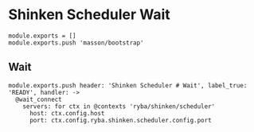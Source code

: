 
# Shinken Scheduler Wait

    module.exports = []
    module.exports.push 'masson/bootstrap'

## Wait

    module.exports.push header: 'Shinken Scheduler # Wait', label_true: 'READY', handler: ->
      @wait_connect
        servers: for ctx in @contexts 'ryba/shinken/scheduler'
          host: ctx.config.host
          port: ctx.config.ryba.shinken.scheduler.config.port

